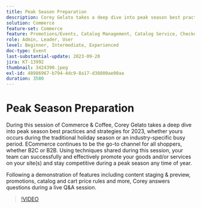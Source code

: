 ```yaml
---
title: Peak Season Preparation
description: Corey Gelato takes a deep dive into peak season best practices and strategies, learn to successfully and effectively promote your goods and/or services on your site(s) and stay competitive during a peak season any time of year. Following a demonstration of features including content staging & preview, promotions, catalog and cart price rules and more, Corey answers questions during a live Q&A session.
solution: Commerce
feature-set: Commerce
feature: Promotions/Events, Catalog Management, Catalog Service, Checkout, Best Practices, Price Rules
role: Admin, Leader, User
level: Beginner, Intermediate, Experienced
doc-type: Event
last-substantial-update: 2023-09-20
jira: KT-13992
thumbnail: 3424390.jpeg
exl-id: 48986967-b794-4dc9-8a17-d38800ae90aa
duration: 3580
---
```

# Peak Season Preparation

During this session of Commerce & Coffee, Corey Gelato takes a deep dive into peak season best practices and strategies for 2023, whether yours occurs during the traditional holiday season or an industry-specific busy period. ECommerce continues to be the go-to channel for all shoppers, whether B2C or B2B. Using techniques shared during this session, your team can successfully and effectively promote your goods and/or services on your site(s) and stay competitive during a peak season any time of year.

Following a demonstration of features including content staging & preview, promotions, catalog and cart price rules and more, Corey answers questions during a live Q&A session.

>[!VIDEO](https://video.tv.adobe.com/v/3424390/?learn=on)
